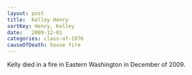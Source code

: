 ```yaml
---
layout: post
title:  Kelley Henry
sortKey: Henry, Kelley
date:   2009-12-01
categories: class-of-1976
causeOfDeath: house fire
---
```

Kelly died in a fire in Eastern Washington in December of 2009. 
